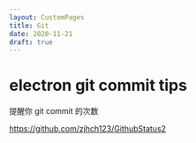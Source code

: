 ```yaml
---
layout: CustomPages
title: Git
date: 2020-11-21
draft: true
---
```


# electron git commit tips

提醒你 git commit 的次数

https://github.com/zjhch123/GithubStatus2
